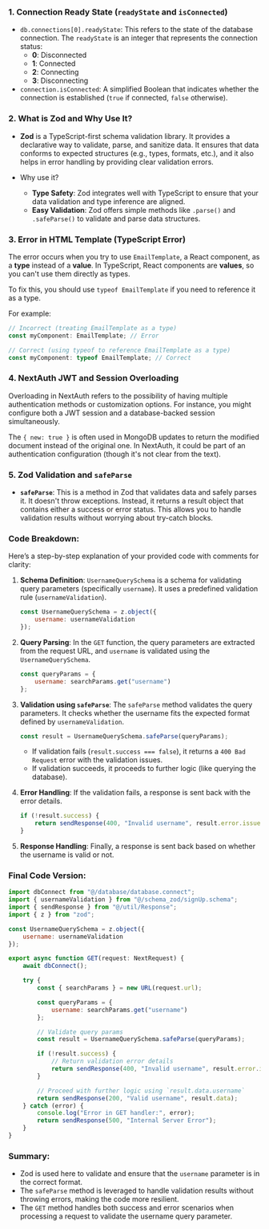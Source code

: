 ### 1. **Connection Ready State (`readyState` and `isConnected`)**

- `db.connections[0].readyState`: This refers to the state of the database connection. The `readyState` is an integer that represents the connection status:
  - **0**: Disconnected
  - **1**: Connected
  - **2**: Connecting
  - **3**: Disconnecting
- `connection.isConnected`: A simplified Boolean that indicates whether the connection is established (`true` if connected, `false` otherwise).

### 2. **What is Zod and Why Use It?**

- **Zod** is a TypeScript-first schema validation library. It provides a declarative way to validate, parse, and sanitize data. It ensures that data conforms to expected structures (e.g., types, formats, etc.), and it also helps in error handling by providing clear validation errors.

- Why use it?
  - **Type Safety**: Zod integrates well with TypeScript to ensure that your data validation and type inference are aligned.
  - **Easy Validation**: Zod offers simple methods like `.parse()` and `.safeParse()` to validate and parse data structures.

### 3. **Error in HTML Template (TypeScript Error)**

The error occurs when you try to use `EmailTemplate`, a React component, as a **type** instead of a **value**. In TypeScript, React components are **values**, so you can't use them directly as types.

To fix this, you should use `typeof EmailTemplate` if you need to reference it as a type. 

For example:
```typescript
// Incorrect (treating EmailTemplate as a type)
const myComponent: EmailTemplate; // Error

// Correct (using typeof to reference EmailTemplate as a type)
const myComponent: typeof EmailTemplate; // Correct
```

### 4. **NextAuth JWT and Session Overloading**

Overloading in NextAuth refers to the possibility of having multiple authentication methods or customization options. For instance, you might configure both a JWT session and a database-backed session simultaneously.

The `{ new: true }` is often used in MongoDB updates to return the modified document instead of the original one. In NextAuth, it could be part of an authentication configuration (though it's not clear from the text).

### 5. **Zod Validation and `safeParse`**

- **`safeParse`**: This is a method in Zod that validates data and safely parses it. It doesn't throw exceptions. Instead, it returns a result object that contains either a success or error status. This allows you to handle validation results without worrying about try-catch blocks.

### Code Breakdown:
Here’s a step-by-step explanation of your provided code with comments for clarity:

1. **Schema Definition**: `UsernameQuerySchema` is a schema for validating query parameters (specifically `username`). It uses a predefined validation rule (`usernameValidation`).

   ```javascript
   const UsernameQuerySchema = z.object({
       username: usernameValidation
   });
   ```

2. **Query Parsing**: In the `GET` function, the query parameters are extracted from the request URL, and `username` is validated using the `UsernameQuerySchema`.

   ```javascript
   const queryParams = {
       username: searchParams.get("username")
   };
   ```

3. **Validation using `safeParse`**: The `safeParse` method validates the query parameters. It checks whether the username fits the expected format defined by `usernameValidation`.

   ```javascript
   const result = UsernameQuerySchema.safeParse(queryParams);
   ```

   - If validation fails (`result.success === false`), it returns a `400 Bad Request` error with the validation issues.
   - If validation succeeds, it proceeds to further logic (like querying the database).

4. **Error Handling**: If the validation fails, a response is sent back with the error details.

   ```javascript
   if (!result.success) {
       return sendResponse(400, "Invalid username", result.error.issues);
   }
   ```

5. **Response Handling**: Finally, a response is sent back based on whether the username is valid or not.

### Final Code Version:

```javascript
import dbConnect from "@/database/database.connect";
import { usernameValidation } from "@/schema_zod/signUp.schema";
import { sendResponse } from "@/util/Response";
import { z } from "zod";

const UsernameQuerySchema = z.object({
    username: usernameValidation
});

export async function GET(request: NextRequest) {
    await dbConnect();

    try {
        const { searchParams } = new URL(request.url);

        const queryParams = {
            username: searchParams.get("username")
        };

        // Validate query params
        const result = UsernameQuerySchema.safeParse(queryParams);

        if (!result.success) {
            // Return validation error details
            return sendResponse(400, "Invalid username", result.error.issues);
        }

        // Proceed with further logic using `result.data.username`
        return sendResponse(200, "Valid username", result.data);
    } catch (error) {
        console.log("Error in GET handler:", error);
        return sendResponse(500, "Internal Server Error");
    }
}
```

### Summary:
- Zod is used here to validate and ensure that the `username` parameter is in the correct format.
- The `safeParse` method is leveraged to handle validation results without throwing errors, making the code more resilient.
- The `GET` method handles both success and error scenarios when processing a request to validate the username query parameter.
